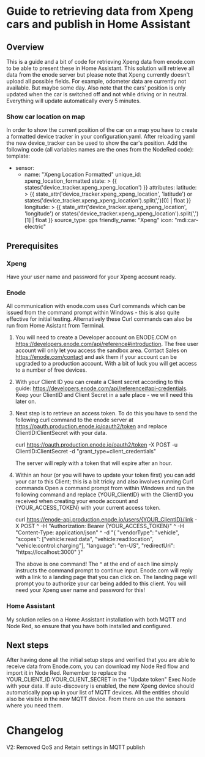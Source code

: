 # Guide to retrieving data from Xpeng cars and publish in Home Assistant

## Overview

This is a guide and a bit of code for retrieving Xpeng data from enode.com to be able to present these in Home Assistant. This solution will retrieve all data from the enode server but please note that Xpeng currently doesn't upload all possible fields. For example, odometer data are currently not available. But maybe some day.
Also note that the cars' position is only updated when the car is switched off and not while driving or in neutral. Everything will update automatically every 5 minutes. 

### Show car location on map
In order to show the current position of the car on a map you have to create a formatted device tracker in your configuration.yaml. After reloading yaml the new device_tracker can be used to show the car's position.
Add the following code (all variables names are the ones from the NodeRed code):
template:
- sensor:
    - name: "Xpeng Location Formatted"
      unique_id: xpeng_location_formatted
      state: >
        {{ states('device_tracker.xpeng_xpeng_location') }}
      attributes:
        latitude: >
          {{ state_attr('device_tracker.xpeng_xpeng_location', 'latitude') or states('device_tracker.xpeng_xpeng_location').split(',')[0] | float }}
        longitude: >
          {{ state_attr('device_tracker.xpeng_xpeng_location', 'longitude') or states('device_tracker.xpeng_xpeng_location').split(',')[1] | float }}
        source_type: gps
        friendly_name: "Xpeng"
        icon: "mdi:car-electric"


## Prerequisites

### Xpeng

Have your user name and password for your Xpeng account ready.

### Enode

All communication with enode.com uses Curl commands which can be issued from the command prompt within Windows - this is also quite effective for initial testing. 
Alternatively these Curl commands can also be run from Home Asistant from Terminal. 
1. You will need to create a Developer account on ENODE.COM on https://developers.enode.com/api/reference#introduction.
   The free user account will only let you access the sandbox area. Contact Sales on https://enode.com/contact and ask them if your account can be upgraded to a production account.
   With a bit of luck you will get access to a number of free devices.
2. With your Client ID you can create a Client secret according to this guide: https://developers.enode.com/api/reference#api-credentials.
   Keep your ClientID and Client Secret in a safe place - we will need this later on.
4. Next step is to retrieve an access token. To do this you have to send the following curl command to the enode server at https://oauth.production.enode.io/oauth2/token and replace ClientID:ClientSecret with your data.
      
   curl https://oauth.production.enode.io/oauth2/token -X POST -u ClientID:ClientSecret -d "grant_type=client_credentials"

   The server will reply with a token that will expire after an hour.
5. Within an hour (or you will have to update your token first) you can add your car to this Client; this is a bit tricky and also involves running Curl commands
   Open a command prompt from within Windows and run the following command and replace {YOUR_ClientID} with the ClientID you received when creating your enode account and {YOUR_ACCESS_TOKEN} with your current access token.

   curl https://enode-api.production.enode.io/users/{YOUR_ClientID}/link -X POST ^
   -H "Authorization: Bearer {YOUR_ACCESS_TOKEN}" ^
   -H "Content-Type: application/json" ^
   -d "{ \"vendorType\": \"vehicle\", \"scopes\": [\"vehicle:read:data\", \"vehicle:read:location\", \"vehicle:control:charging\"], \"language\": \"en-US\", \"redirectUri\": \"https://localhost:3000\" }"

   The above is one command! The ^ at the end of each line simply instructs the command prompt to continue input. Enode.com will reply with a link to a landing page that you can click on. The landing page will prompt you to authorize your car being added to this client. You will need your Xpeng user name and password for this!


### Home Assistant

My solution relies on a Home Assistant installation with both MQTT and Node Red, so ensure that you have both installed and configured.

## Next steps

After having done all the initial setup steps and verified that you are able to receive data from Enode.com, you can download my Node Red flow and import it in Node Red. Remember to replace the YOUR_CLIENT_ID:YOUR_CLIENT_SECRET in the "Update token" Exec Node with your data. If auto-discovery is enabled, the new Xpeng device should automatically pop up in your list of MQTT devices. All the entities should also be visible in the new MQTT device. From there on use the sensors where you need them.

# Changelog
V2: Removed QoS and Retain settings in MQTT publish




